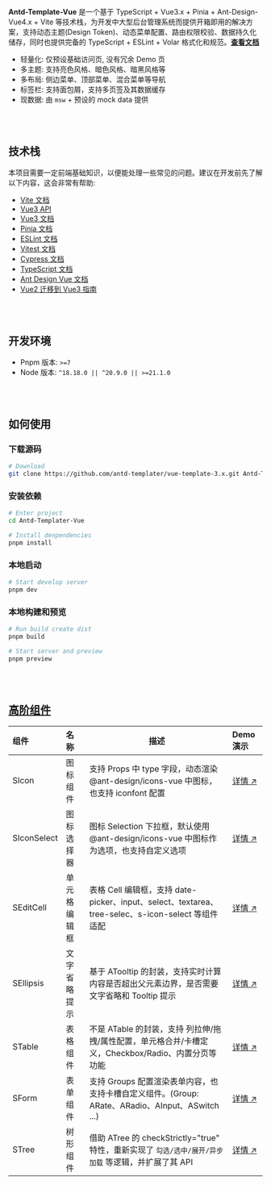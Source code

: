 **Antd-Template-Vue** 是一个基于 TypeScript + Vue3.x + Pinia + Ant-Design-Vue4.x + Vite 等技术栈，为开发中大型后台管理系统而提供开箱即用的解决方案，支持动态主题(Design Token)、动态菜单配置、路由权限校验、数据持久化储存，同时也提供完备的 TypeScript + ESLint + Volar 格式化和规范。[**查看文档**](https://antd-templater.github.io/docs/vue3.x/)

- 轻量化: 仅预设基础访问页, 没有冗余 Demo 页
- 多主题: 支持亮色风格、暗色风格、暗黑风格等
- 多布局: 侧边菜单、顶部菜单、混合菜单等导航
- 标签栏: 支持面包屑，支持多页签及其数据缓存
- 现数据: 由 `msw` + 预设的 mock data 提供

<br/>
<br/>

## 技术栈

本项目需要一定前端基础知识，以便能处理一些常见的问题。建议在开发前先了解以下内容，这会非常有帮助:

- [Vite 文档](https://cn.vitejs.dev/)
- [Vue3 API](https://cn.vuejs.org/api/)
- [Vue3 文档](https://cn.vuejs.org/)
- [Pinia 文档](https://pinia.vuejs.org/)
- [ESLint 文档](https://eslint.org/docs/)
- [Vitest 文档](https://cn.vitest.dev/guide/)
- [Cypress 文档](https://docs.cypress.io/)
- [TypeScript 文档](https://www.typescriptlang.org/zh/docs/)
- [Ant Design Vue 文档](https://antdv.com/docs/vue/introduce-cn)
- [Vue2 迁移到 Vue3 指南](https://v3-migration.vuejs.org/zh/)


<br/>
<br/>

## 开发环境

- Pnpm 版本: `>=7`
- Node 版本: `^18.18.0 || ^20.9.0 || >=21.1.0`

<br/>
<br/>

## 如何使用

### 下载源码

```bash
# Download
git clone https://github.com/antd-templater/vue-template-3.x.git Antd-Templater-Vue
```

### 安装依赖

```bash
# Enter project
cd Antd-Templater-Vue

# Install denpendencies
pnpm install
```

### 本地启动
```bash
# Start develop server
pnpm dev
```

### 本地构建和预览
```bash
# Run build create dist
pnpm build

# Start server and preview
pnpm preview
```

<br/>
<br/>

## [高阶组件](https://github.com/antd-templater/library-3.x)

| 组件 | 名称 | 描述 | Demo 演示 |
| :--- | :--- | --- | :--- |
| SIcon | 图标组件 | 支持 Props 中 type 字段，动态渲染 @ant-design/icons-vue 中图标，也支持 iconfont 配置 | [详情 ↗](https://antd-templater.github.io/docs/vue3.x/library/icon) |
| SIconSelect | 图标选择器 | 图标 Selection 下拉框，默认使用 @ant-design/icons-vue 中图标作为选项，也支持自定义选项 | [详情 ↗](https://antd-templater.github.io/docs/vue3.x/library/icon_select) |
| SEditCell | 单元格编辑框 | 表格 Cell 编辑框，支持 date-picker、input、select、textarea、tree-selec、s-icon-select 等组件适配    | [详情 ↗](https://antd-templater.github.io/docs/vue3.x/library/edit_cell) |
| SEllipsis | 文字省略提示 | 基于 ATooltip 的封装，支持实时计算内容是否超出父元素边界，是否需要文字省略和 Tooltip 提示 | [详情 ↗](https://antd-templater.github.io/docs/vue3.x/library/ellipsis) |
| STable | 表格组件 | 不是 ATable 的封装，支持 列拉伸/拖拽/属性配置，单元格合并/卡槽定义，Checkbox/Radio、内置分页等功能 | [详情 ↗](https://antd-templater.github.io/docs/vue3.x/library/table) |
| SForm | 表单组件 | 支持 Groups 配置渲染表单内容，也支持卡槽自定义组件。(Group: ARate、ARadio、AInput、ASwitch ...) | [详情 ↗](https://antd-templater.github.io/docs/vue3.x/library/form) |
| STree | 树形组件 | 借助 ATree 的 checkStrictly="true" 特性，重新实现了 `勾选/选中/展开/异步加载` 等逻辑，并扩展了其 API | [详情 ↗](https://antd-templater.github.io/docs/vue3.x/library/tree) |